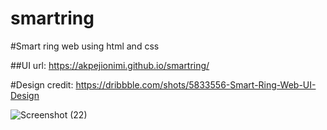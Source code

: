 # smartring
#Smart ring web using html and css

##UI url: https://akpejionimi.github.io/smartring/

#Design credit: https://dribbble.com/shots/5833556-Smart-Ring-Web-UI-Design

![Screenshot (22)](https://user-images.githubusercontent.com/46995138/55243453-918f0f80-523f-11e9-87ca-ac22189168b6.png)
